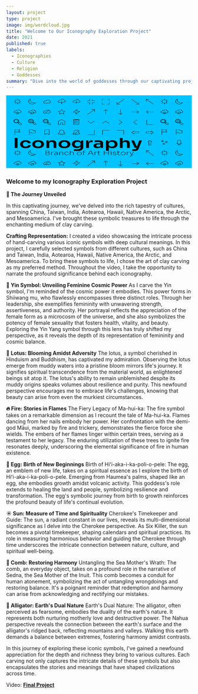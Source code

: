 ```yaml
---
layout: project
type: project
image: img/wordcloud.jpg
title: "Welcome to Our Iconography Exploration Project"
date: 2021
published: true
labels:
  - Iconographies
  - Culture
  - Religion
  - Goddesses
summary: "Dive into the world of goddesses through our captivating project!"
---
```


<div class="text-center p-4"><img class="img-fluid" src="../img/iconbanner.png" > </div>

### Welcome to my Iconography Exploration Project
**🌟 The Journey Unveiled**

In this captivating journey, we've delved into the rich tapestry of cultures, spanning China, Taiwan, India, Aotearoa, Hawaii, Native America, the Arctic, and Mesoamerica. I've brought these symbolic treasures to life through the enchanting medium of clay carving.

**Crafting Representation:**
I created a video showcasing the intricate process of hand-carving various iconic symbols with deep cultural meanings. In this project, I carefully selected symbols from different cultures, such as China and Taiwan, India, Aotearoa, Hawaii, Native America, the Arctic, and Mesoamerica. To bring these symbols to life, I chose the art of clay carving as my preferred method. Throughout the video, I take the opportunity to narrate the profound significance behind each iconography.


**🌸 Yin Symbol: Unveiling Feminine Cosmic Power**
As I carve the Yin symbol, I'm reminded of the cosmic power it embodies. This power forms in Shiiwang mu, who flawlessly encompasses three distinct roles. Through her leadership, she exemplifies femininity with unwavering strength, assertiveness, and authority. Her portrayal reflects the appreciation of the female form as a microcosm of the universe, and she also symbolizes the potency of female sexuality that fosters health, vitality, and beauty. Exploring the Yin Yang symbol through this lens has truly shifted my perspective, as it reveals the depth of its representation of femininity and cosmic balance.

**🌼 Lotus: Blooming Amidst Adversity**
The lotus, a symbol cherished in Hinduism and Buddhism, has captivated my admiration. Observing the lotus emerge from muddy waters into a pristine bloom mirrors life's journey. It signifies spiritual transcendence from the material world, as enlightened beings sit atop it. The lotus's ability to remain unblemished despite its muddy origins speaks volumes about resilience and purity. This newfound perspective encourages me to embrace life's challenges, knowing that beauty can arise from even the murkiest circumstances.


**🔥 Fire: Stories in Flames**
The Fiery Legacy of Ma-hui-ka: The fire symbol takes on a remarkable dimension as I recount the tale of Ma-hui-ka. Flames dancing from her nails embody her power. Her confrontation with the demi-god Māui, marked by fire and trickery, demonstrates the fierce force she wields. The embers of her flames linger within certain trees, serving as a testament to her legacy. The enduring utilization of these trees to ignite fire resonates deeply, underscoring the elemental significance of fire in human existence.

**🥚 Egg: Birth of New Beginnings**
Birth of Hiʻi-aka-i-ka-poli-o-pele: The egg, an emblem of new life, takes on a spiritual essence as I explore the birth of Hiʻi-aka-i-ka-poli-o-pele. Emerging from Haumea's palms, shaped like an egg, she embodies growth amidst volcanic activity. This goddess's role extends to healing the land and people, symbolizing resilience and transformation. The egg's symbolic journey from birth to growth reinforces the profound beauty of life's continual evolution.

**☀️ Sun: Measure of Time and Spirituality**
Cherokee's Timekeeper and Guide: The sun, a radiant constant in our lives, reveals its multi-dimensional significance as I delve into the Cherokee perspective. As Six Killer, the sun becomes a pivotal timekeeper, shaping calendars and spiritual practices. Its role in measuring harmonious behavior and guiding the Cherokee through time underscores the intricate connection between nature, culture, and spiritual well-being.

**🔆 Comb: Restoring Harmony**
Untangling the Sea Mother's Wrath: The comb, an everyday object, takes on a profound role in the narrative of Sedna, the Sea Mother of the Inuit. This comb becomes a conduit for human atonement, symbolizing the act of untangling wrongdoings and restoring balance. It's a poignant reminder that redemption and harmony can arise from acknowledging and rectifying our mistakes.


**🐊 Alligator: Earth's Dual Nature**
Earth's Dual Nature: The alligator, often perceived as fearsome, embodies the duality of the earth's nature. It represents both nurturing motherly love and destructive power. The Nahua perspective reveals the connection between the earth's surface and the alligator's ridged back, reflecting mountains and valleys. Walking this earth demands a balance between extremes, fostering harmony amidst contrasts.


In this journey of exploring these iconic symbols, I've gained a newfound appreciation for the depth and richness they bring to various cultures. Each carving not only captures the intricate details of these symbols but also encapsulates the stories and meanings that have shaped civilizations across time.

 
Video: <a href="https://drive.google.com/file/d/1AMUlwmfXLAlbsFCHz1iUQnkDxfOobfk0/view?usp=sharing">**Final Project**</a>
